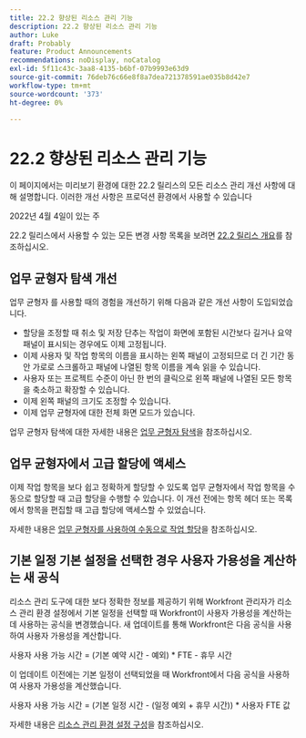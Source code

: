 ```yaml
---
title: 22.2 향상된 리소스 관리 기능
description: 22.2 향상된 리소스 관리 기능
author: Luke
draft: Probably
feature: Product Announcements
recommendations: noDisplay, noCatalog
exl-id: 5f11c43c-3aa8-4135-b6bf-07b9993e63d9
source-git-commit: 76deb76c66e8f8a7dea721378591ae035b8d42e7
workflow-type: tm+mt
source-wordcount: '373'
ht-degree: 0%

---
```


# 22.2 향상된 리소스 관리 기능

이 페이지에서는 미리보기 환경에 대한 22.2 릴리스의 모든 리소스 관리 개선 사항에 대해 설명합니다. 이러한 개선 사항은 프로덕션 환경에서 사용할 수 있습니다

<!--
<MadCap:conditionalText data-mc-conditions="QuicksilverOrClassic.Draft mode">
in January 2022
</MadCap:conditionalText>
-->

2022년 4월 4일이 있는 주

22.2 릴리스에서 사용할 수 있는 모든 변경 사항 목록을 보려면 [22.2 릴리스 개요](../../../product-announcements/product-releases/22.2-release-activity/22-2-release-overview.md)를 참조하십시오.

## 업무 균형자 탐색 개선

업무 균형자 를 사용할 때의 경험을 개선하기 위해 다음과 같은 개선 사항이 도입되었습니다.

* 할당을 조정할 때 취소 및 저장 단추는 작업이 화면에 포함된 시간보다 길거나 요약 패널이 표시되는 경우에도 이제 고정됩니다.
* 이제 사용자 및 작업 항목의 이름을 표시하는 왼쪽 패널이 고정되므로 더 긴 기간 동안 가로로 스크롤하고 패널에 나열된 항목 이름을 계속 읽을 수 있습니다.
* 사용자 또는 프로젝트 수준이 아닌 한 번의 클릭으로 왼쪽 패널에 나열된 모든 항목을 축소하고 확장할 수 있습니다.
* 이제 왼쪽 패널의 크기도 조정할 수 있습니다.
* 이제 업무 균형자에 대한 전체 화면 모드가 있습니다.

업무 균형자 탐색에 대한 자세한 내용은 [업무 균형자 탐색](../../../resource-mgmt/workload-balancer/navigate-the-workload-balancer.md)을 참조하십시오.

## 업무 균형자에서 고급 할당에 액세스

이제 작업 항목을 보다 쉽고 정확하게 할당할 수 있도록 업무 균형자에서 작업 항목을 수동으로 할당할 때 고급 할당을 수행할 수 있습니다. 이 개선 전에는 항목 헤더 또는 목록에서 항목을 편집할 때 고급 할당에 액세스할 수 있었습니다.

자세한 내용은 [업무 균형자를 사용하여 수동으로 작업 할당](../../../resource-mgmt/workload-balancer/assign-work-in-workload-balancer-manually.md)을 참조하십시오.

## 기본 일정 기본 설정을 선택한 경우 사용자 가용성을 계산하는 새 공식

리소스 관리 도구에 대한 보다 정확한 정보를 제공하기 위해 Workfront 관리자가 리소스 관리 환경 설정에서 기본 일정을 선택할 때 Workfront이 사용자 가용성을 계산하는 데 사용하는 공식을 변경했습니다. 새 업데이트를 통해 Workfront은 다음 공식을 사용하여 사용자 가용성을 계산합니다.

사용자 사용 가능 시간 = (기본 예약 시간 - 예외) &#42; FTE - 휴무 시간

이 업데이트 이전에는 기본 일정이 선택되었을 때 Workfront에서 다음 공식을 사용하여 사용자 가용성을 계산했습니다.

사용자 사용 가능 시간 = (기본 일정 시간 - (일정 예외 + 휴무 시간)) &#42; 사용자 FTE 값

자세한 내용은 [리소스 관리 환경 설정 구성](../../../administration-and-setup/set-up-workfront/configure-system-defaults/configure-resource-mgmt-preferences.md)을 참조하십시오.

